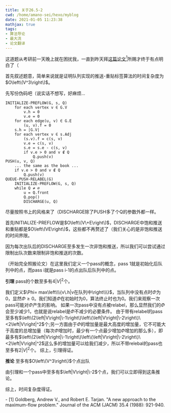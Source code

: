 ```yaml
---
title: 关于26.5-2
cwd: /home/amano-sei/hexo/myblog
date: 2021-01-05 11:23:38
mathjax: true
tags:
- 算法导论
- 最大流
- 论文翻译
---
```


这道题从考研前一天晚上就在困扰我，一直到昨天拜[这篇论文](/pdf/maxflow.pdf)[<sup>1</sup>](#refer)所赐才终于有点明白了（

首先叙述题意，简单来说就是证明队列实现的推送\-重贴标签算法的时间复杂度为$O\left\(V^3\right\)$。

先写份伪码吧（说实话不想写，好麻烦...

```
INITIALIZE-PREFLOW(G, s, Q)
    for each vertex v ∈ G.V
        v.h = 0
        v.e = 0
    for each edge(u, v) ∈ G.E
        (u, v).f = 0
    s.h = |G.V|
    for each vertex v ∈ s.Adj
        (s.v).f = c(s, v)
        v.e = c(s, v)
        s.e = s.e - c(s, v)
        if v.e > 0 and v ∉ Q
            Q.push(v)
PUSH(u, v, Q)
    ... the same as the book ...
    if v.e > 0 and v ∉ Q
        Q.push(v)
QUEUE-PUSH-RELABEL(G)
    INITIALIZE-PREFLOW(G, s, Q)
    while Q ≠ ∅
        u = Q.front
        Q.pop()
        DISCHARGE(u, Q)
```

尽量按照书上的风格来了（DISCHARGE除了PUSH多了个Q的参数外都一样。

首先INITIALIZE-PREFLOW是$O\left\(V\+E\right\)$，DISCHARGE中饱和推送和重贴都是$O\left\(VE\right\)$，这些都不再赘述了（我们关心的是非饱和推送的时间界限。

因为每次出队后的DISCHARGE至多发生一次非饱和推送，所以我们可以尝试通过限制出队次数来限制非饱和推送的次数。

（开始完全照搬论文）在这里我们定义一个pass的概念，pass 1就是初始化后队列中的点，而pass i就是pass i\-1的点出队后队列中的点。

**引理** pass的个数至多有$4\left|V\right|^2$个。

我们定义$\Phi= max\left\\\{v\.h|v在队列中\right\\\}$，当队列中没有点时$\Phi$为0，显然$\Phi\geq 0$。我们知道$\Phi$在初始时为0，算法终止时也为0。我们来观察一次pass可能对$\Phi$产生的影响。
如果一次pass中没有点被relabel，那么显然我们的$\Phi$会至少减少1，也就是说relabel是$\Phi$不减少的必要条件。
由于带有relabel的pass至多有$\left\(2\left|V\right|\-1\right\)\left\(\left|V\right|\-2\right\)\<2\left|V\right|^2$个;另一方面由于$\Phi$的增加量是最大高度的增加量，它不可能大于高度的总增加量（每次$\Phi$增加时，最少有一个点最少增加$\Phi$增加的那么多），即最多有$\left\(2\left|V\right|\-1\right\)\left\(\left|V\right|\-2\right\)\<2\left|V\right|^2$这么多的增加量可以给我们减少，所以不带relebal的pass也至多有$2\left|V\right|^2$个。
综上，引理得证。

**推论** 至多有$O\left\(V^3\right\)$个点出队

由引理和一个pass中至多有$\left|V\right|\-2$个点，我们可以立即得到这条推论。

综上，时间复杂度得证。

<div id="refer"></div>
- [1] Goldberg, Andrew V., and Robert E. Tarjan. "A new approach to the maximum-flow problem." Journal of the ACM (JACM) 35.4 (1988): 921-940.

